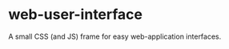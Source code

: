 web-user-interface
==================

A small CSS (and JS) frame for easy web-application interfaces.
